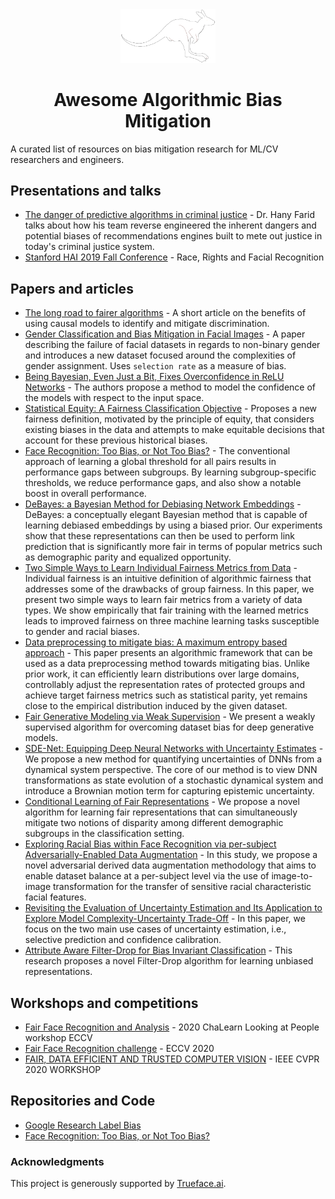 <div align="center">
	<img width="30%" src="Wallaby.svg" alt="Wallaby">
	<br>
	<p>
		<p>
			<h1>
				Awesome Algorithmic Bias Mitigation
			</h1>
		</p>
	</p>
</div>

A curated list of resources on bias mitigation research for ML/CV researchers and engineers.

## Presentations and talks

- [The danger of predictive algorithms in criminal justice](https://youtu.be/p-82YeUPQh0) - Dr. Hany Farid talks about how his team reverse engineered the inherent dangers and potential biases of recommendations engines built to mete out justice in today's criminal justice system.
- [Stanford HAI 2019 Fall Conference](https://youtu.be/BS-DoiBxQ48) - Race, Rights and Facial Recognition


## Papers and articles

- [The long road to fairer algorithms](https://www.nature.com/articles/d41586-020-00274-3) - A short article on the benefits of using causal models to identify and mitigate discrimination.
- [Gender Classification and Bias Mitigation in Facial Images](https://arxiv.org/abs/2007.06141) - A paper describing the failure of facial datasets in regards to non-binary gender and introduces a new dataset focused around the complexities of gender assignment. Uses `selection rate` as a measure of bias.
- [Being Bayesian, Even Just a Bit, Fixes Overconfidence in ReLU Networks](https://proceedings.icml.cc/static/paper_files/icml/2020/780-Paper.pdf) - The authors propose a method to model the confidence of the models with respect to the input space.
- [Statistical Equity: A Fairness Classification Objective](https://arxiv.org/pdf/2005.07293.pdf) - Proposes a new fairness definition, motivated by the principle of equity, that considers existing biases in the data and attempts to make equitable decisions that account for these previous historical biases.
- [Face Recognition: Too Bias, or Not Too Bias?](https://arxiv.org/pdf/2002.06483.pdf) - The conventional approach of learning a global threshold for all pairs
results in performance gaps between subgroups. By learning subgroup-specific thresholds, we reduce performance gaps, and also show a notable boost in overall performance.
- [DeBayes: a Bayesian Method for Debiasing Network Embeddings](https://proceedings.icml.cc/static/paper_files/icml/2020/1517-Paper.pdf) -  DeBayes: a
conceptually elegant Bayesian method that is capable of learning debiased embeddings by using a biased prior. Our experiments show that these representations can then be used to perform link prediction that is significantly more fair in terms of popular metrics such as demographic parity and equalized opportunity.
- [Two Simple Ways to Learn Individual Fairness Metrics from Data](https://proceedings.icml.cc/static/paper_files/icml/2020/6161-Paper.pdf) - Individual fairness is an intuitive definition of algorithmic fairness that addresses some of the drawbacks of group fairness. In this paper, we present two simple ways to learn fair metrics from a variety of data types. We show empirically that fair training with the learned metrics leads to improved fairness on three machine learning tasks susceptible to gender and racial biases.
- [Data preprocessing to mitigate bias: A maximum entropy based approach](https://proceedings.icml.cc/static/paper_files/icml/2020/2750-Paper.pdf) - This paper presents an algorithmic framework that can be used as a data preprocessing method towards mitigating bias. Unlike prior work, it can efficiently learn distributions over large domains, controllably adjust the representation rates of protected groups and achieve target fairness metrics such as statistical parity, yet remains close to the empirical distribution induced by the given dataset.
- [Fair Generative Modeling via Weak Supervision](https://proceedings.icml.cc/static/paper_files/icml/2020/5778-Paper.pdf) - We present a weakly supervised algorithm for overcoming dataset bias for deep generative models.
- [SDE-Net: Equipping Deep Neural Networks with Uncertainty Estimates](https://proceedings.icml.cc/static/paper_files/icml/2020/1840-Paper.pdf) - We propose a new method for quantifying uncertainties of DNNs from a dynamical system perspective. The core of our method is to view DNN transformations as state evolution of a stochastic dynamical system and introduce a Brownian motion term for capturing epistemic uncertainty.
- [Conditional Learning of Fair Representations](https://iclr.cc/virtual_2020/poster_Hkekl0NFPr.html) - We propose a novel algorithm for learning fair representations that can simultaneously mitigate two notions of disparity among different demographic subgroups in the classification setting.
- [Exploring Racial Bias within Face Recognition via per-subject Adversarially-Enabled Data Augmentation](https://openaccess.thecvf.com/content_CVPRW_2020/html/w1/Yucer_Exploring_Racial_Bias_Within_Face_Recognition_via_Per-Subject_Adversarially-Enabled_Data_CVPRW_2020_paper.html) - In this study, we propose a novel adversarial derived data augmentation methodology that aims to enable dataset balance at a per-subject level via the use of image-to-image transformation for the transfer of sensitive racial characteristic facial features.
- [Revisiting the Evaluation of Uncertainty Estimation and Its Application to Explore Model Complexity-Uncertainty Trade-Off](https://openaccess.thecvf.com/content_CVPRW_2020/html/w1/Ding_Revisiting_the_Evaluation_of_Uncertainty_Estimation_and_Its_Application_to_CVPRW_2020_paper.html) - In this paper, we focus on the two main use cases of uncertainty estimation, i.e., selective prediction and confidence calibration.
- [Attribute Aware Filter-Drop for Bias Invariant Classification](https://openaccess.thecvf.com/content_CVPRW_2020/html/w1/Nagpal_Attribute_Aware_Filter-Drop_for_Bias_Invariant_Classification_CVPRW_2020_paper.html) - This research proposes a novel Filter-Drop algorithm for learning unbiased representations.

## Workshops and competitions

- [Fair Face Recognition and Analysis](http://chalearnlap.cvc.uab.es/workshop/37/description/) - 2020 ChaLearn Looking at People workshop ECCV
- [Fair Face Recognition challenge](http://chalearnlap.cvc.uab.es/challenge/38/description/) - ECCV 2020
- [FAIR, DATA EFFICIENT AND TRUSTED COMPUTER VISION](https://fadetrcv.github.io/) - IEEE CVPR 2020 WORKSHOP

## Repositories and Code

- [Google Research Label Bias](https://github.com/google-research/google-research/tree/master/label_bias)
- [Face Recognition: Too Bias, or Not Too Bias?](https://github.com/visionjo/facerec-bias-bfw)

### Acknowledgments
This project is generously supported by [Trueface.ai](https://trueface.ai/?ref=github-bias-mitigation). 

